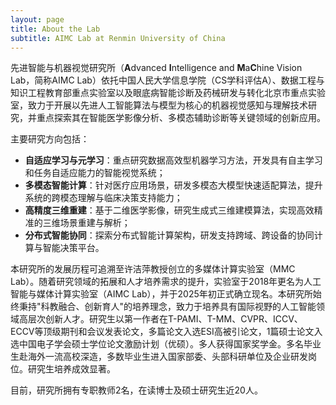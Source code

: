 ```yaml
---
layout: page
title: About the Lab
subtitle: AIMC Lab at Renmin University of China
---
```


先进智能与机器视觉研究所（**A**dvanced **I**ntelligence and **M**a**C**hine Vision Lab，简称AIMC Lab）依托中国人民大学信息学院（CS学科评估A）、数据工程与知识工程教育部重点实验室以及眼底病智能诊断及药械研发与转化北京市重点实验室，致力于开展以先进人工智能算法与模型为核心的机器视觉感知与理解技术研究，并重点探索其在智能医学影像分析、多模态辅助诊断等关键领域的创新应用。

主要研究方向包括：
+ **自适应学习与元学习**：重点研究数据高效型机器学习方法，开发具有自主学习和任务自适应能力的智能视觉系统；
+ **多模态智能计算**：针对医疗应用场景，研发多模态大模型快速适配算法，提升系统的跨模态理解与临床决策支持能力；
+ **高精度三维重建**：基于二维医学影像，研究生成式三维建模算法，实现高效精准的三维场景重建与解析；
+ **分布式智能协同**：探索分布式智能计算架构，研发支持跨域、跨设备的协同计算与智能决策平台。

本研究所的发展历程可追溯至许洁萍教授创立的多媒体计算实验室（MMC Lab）。随着研究领域的拓展和人才培养需求的提升，实验室于2018年更名为人工智能与媒体计算实验室（AIMC Lab），并于2025年初正式确立现名。本研究所始终秉持"科教融合、创新育人"的培养理念，致力于培养具有国际视野的人工智能领域高层次创新人才。研究生以第一作者在T-PAMI、T-MM、CVPR、ICCV、ECCV等顶级期刊和会议发表论文，多篇论文入选ESI高被引论文，1篇硕士论文入选中国电子学会硕士学位论文激励计划（优硕）。多人获得国家奖学金。多名毕业生赴海外一流高校深造，多数毕业生进入国家部委、头部科研单位及企业研发岗位。研究生培养成效显著。

目前，研究所拥有专职教师2名，在读博士及硕士研究生近20人。

